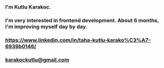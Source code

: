### I'm Kutlu Karakoc. 
### I'm very interested in frontend development. About 6 months, I'm improving myself day by day. 
###
### https://www.linkedin.com/in/taha-kutlu-karako%C3%A7-6939b0146/
### karakockutlu@gmail.com
